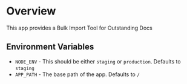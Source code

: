 # Overview

This app provides a Bulk Import Tool for Outstanding Docs

## Environment Variables

- `NODE_ENV` - This should be either `staging` or `production`. Defaults to `staging`
- `APP_PATH` - The base path of the app. Defaults to `/`
